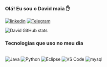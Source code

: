 
### Olá! Eu sou o David maia ✋

[![linkedin](https://img.shields.io/badge/LinkedIn-0077B5?style=for-the-badge&logo=linkedin&logoColor=white)](https://www.linkedin.com/in/davidmaiati/)
[![Telegram](https://img.shields.io/badge/Telegram-2CA5E0?style=for-the-badge&logo=telegram&logoColor=white)](https://t.me/davidmaiati)

![David GitHub stats](https://github-readme-stats.vercel.app/api?username=davidmaiati&show_icons=true&theme=tokyonight)

### Tecnologias que uso no meu dia

<div style="display: inline_block"><br/>
    <img alain="Center" alt="Java" src="https://img.shields.io/badge/Java-ED8B00?style=for-the-badge&logo=openjdk&logoColor=white" />
    <img alain="Center" alt="Python" src="https://img.shields.io/badge/Python-14354C?style=for-the-badge&logo=python&logoColor=white" />
    <img alain="Center" alt="Eclipse" src="https://img.shields.io/badge/Eclipse-2C2255?style=for-the-badge&logo=eclipse&logoColor=white" />
    <img alain="Center" alt="VS Code" src="https://img.shields.io/badge/Visual_Studio_Code-0078D4?style=for-the-badge&logo=visual%20studio%20code&logoColor=white" />
     <img alain="Center" alt="mysql" src="https://img.shields.io/badge/MySQL-00000F?style=for-the-badge&logo=mysql&logoColor=white" />
</div>


